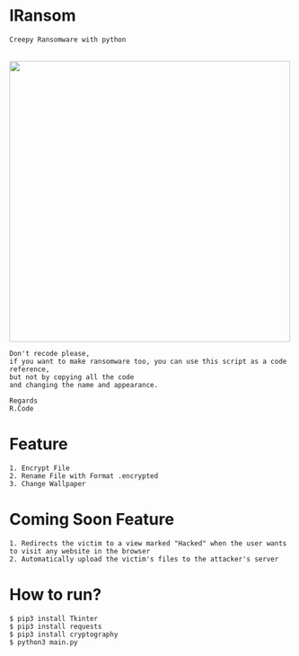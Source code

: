 # IRansom
```Creepy Ransomware with python```
<br>
<br>

<img src="https://cdn.discordapp.com/attachments/1134468557858672794/1134713512644587630/Ooops_your_files.png" width="500px">

```
Don't recode please,
if you want to make ransomware too, you can use this script as a code reference, 
but not by copying all the code 
and changing the name and appearance.

Regards
R.Code
```

# Feature
```
1. Encrypt File
2. Rename File with Format .encrypted
3. Change Wallpaper
```

# Coming Soon Feature
```
1. Redirects the victim to a view marked "Hacked" when the user wants to visit any website in the browser
2. Automatically upload the victim's files to the attacker's server
```

# How to run?
```
$ pip3 install Tkinter
$ pip3 install requests
$ pip3 install cryptography
$ python3 main.py
```
